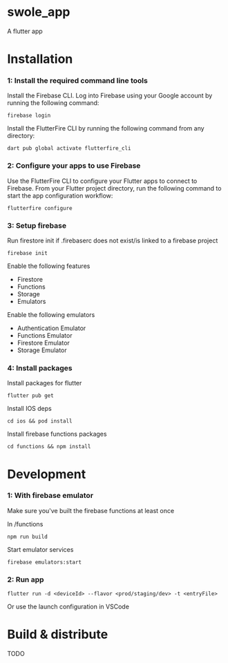 # swole_app

A flutter app

# Installation

### 1: Install the required command line tools

Install the Firebase CLI.
Log into Firebase using your Google account by running the following command:

`firebase login`

Install the FlutterFire CLI by running the following command from any directory:

`dart pub global activate flutterfire_cli`

### 2: Configure your apps to use Firebase

Use the FlutterFire CLI to configure your Flutter apps to connect to Firebase.
From your Flutter project directory, run the following command to start the app configuration workflow:

`flutterfire configure`

### 3: Setup firebase

Run firestore init if .firebaserc does not exist/is linked to a firebase project

`firebase init`

Enable the following features

- Firestore
- Functions
- Storage
- Emulators

Enable the following emulators

- Authentication Emulator
- Functions Emulator
- Firestore Emulator
- Storage Emulator

### 4: Install packages

Install packages for flutter

`flutter pub get`

Install IOS deps

`cd ios && pod install`

Install firebase functions packages

`cd functions && npm install`

# Development

### 1: With firebase emulator

Make sure you've built the firebase functions at least once

In /functions

`npm run build`

Start emulator services

`firebase emulators:start`

### 2: Run app

`flutter run -d <deviceId> --flavor <prod/staging/dev> -t <entryFile>`

Or use the launch configuration in VSCode

# Build & distribute

TODO

